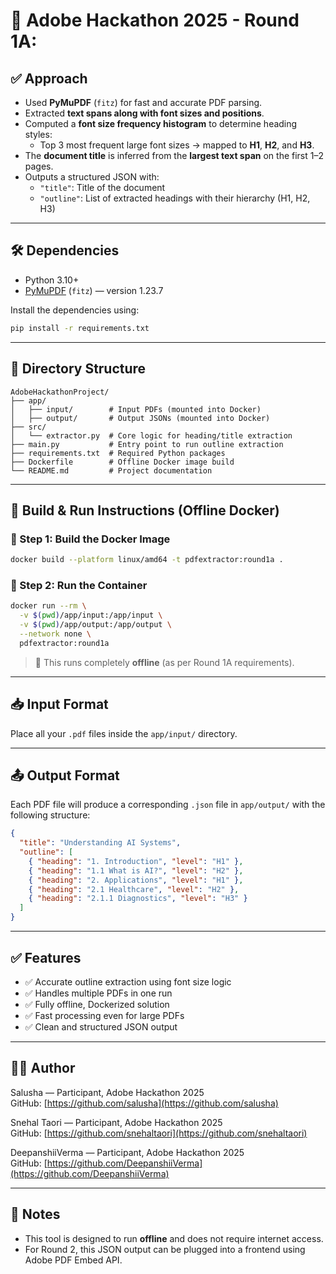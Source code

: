 <!-- # Adobe Hackathon 2025 - Round 1A

## ✅ Approach

- Used PyMuPDF to extract text and layout info from PDF
- Font size frequency used to identify likely heading sizes
- Top 3 font sizes mapped to H1, H2, H3
- Title inferred from the largest text span on the first few pages

## 🛠️ Dependencies

- Python 3.10
- PyMuPDF 1.23.7

## 🚀 Build & Run Instructions

```bash
docker build --platform linux/amd64 -t pdfextractor:round1a .
docker run --rm -v $(pwd)/input:/app/input -v $(pwd)/output:/app/output --network none pdfextractor:round1a -->
# 🚀 Adobe Hackathon 2025 - Round 1A: 

## ✅ Approach

- Used **PyMuPDF** (`fitz`) for fast and accurate PDF parsing.
- Extracted **text spans along with font sizes and positions**.
- Computed a **font size frequency histogram** to determine heading styles:
  - Top 3 most frequent large font sizes → mapped to **H1**, **H2**, and **H3**.
- The **document title** is inferred from the **largest text span** on the first 1–2 pages.
- Outputs a structured JSON with:
  - `"title"`: Title of the document
  - `"outline"`: List of extracted headings with their hierarchy (H1, H2, H3)

---

## 🛠️ Dependencies

- Python 3.10+
- [PyMuPDF](https://pymupdf.readthedocs.io/en/latest/) (`fitz`) — version 1.23.7

Install the dependencies using:

```bash
pip install -r requirements.txt
```

---

## 📂 Directory Structure

```
AdobeHackathonProject/
├── app/
│   ├── input/        # Input PDFs (mounted into Docker)
│   ├── output/       # Output JSONs (mounted into Docker)
├── src/
│   └── extractor.py  # Core logic for heading/title extraction
├── main.py           # Entry point to run outline extraction
├── requirements.txt  # Required Python packages
├── Dockerfile        # Offline Docker image build
└── README.md         # Project documentation
```

---

## 🐳 Build & Run Instructions (Offline Docker)

### 🔨 Step 1: Build the Docker Image

```bash
docker build --platform linux/amd64 -t pdfextractor:round1a .
```

### 🚀 Step 2: Run the Container

```bash
docker run --rm \
  -v $(pwd)/app/input:/app/input \
  -v $(pwd)/app/output:/app/output \
  --network none \
  pdfextractor:round1a
```

> 📌 This runs completely **offline** (as per Round 1A requirements).

---

## 📥 Input Format

Place all your `.pdf` files inside the `app/input/` directory.

---

## 📤 Output Format

Each PDF file will produce a corresponding `.json` file in `app/output/` with the following structure:

```json
{
  "title": "Understanding AI Systems",
  "outline": [
    { "heading": "1. Introduction", "level": "H1" },
    { "heading": "1.1 What is AI?", "level": "H2" },
    { "heading": "2. Applications", "level": "H1" },
    { "heading": "2.1 Healthcare", "level": "H2" },
    { "heading": "2.1.1 Diagnostics", "level": "H3" }
  ]
}
```

---

## ✅ Features

- ✅ Accurate outline extraction using font size logic
- ✅ Handles multiple PDFs in one run
- ✅ Fully offline, Dockerized solution
- ✅ Fast processing even for large PDFs
- ✅ Clean and structured JSON output

---

## 👩‍💻 Author

Salusha — Participant, Adobe Hackathon 2025  
GitHub: [https://github.com/salusha](https://github.com/salusha)

Snehal Taori — Participant, Adobe Hackathon 2025  
GitHub: [https://github.com/snehaltaori](https://github.com/snehaltaori)

DeepanshiiVerma — Participant, Adobe Hackathon 2025  
GitHub: [https://github.com/DeepanshiiVerma](https://github.com/DeepanshiiVerma)


---

## 📝 Notes

- This tool is designed to run **offline** and does not require internet access.
- For Round 2, this JSON output can be plugged into a frontend using Adobe PDF Embed API.
